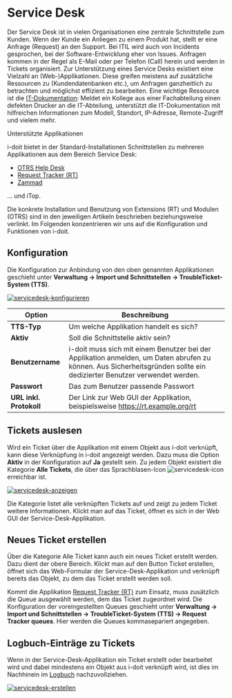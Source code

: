 # Service Desk

Der Service Desk ist in vielen Organisationen eine zentrale Schnittstelle zum Kunden. Wenn der Kunde ein Anliegen zu einem Produkt hat, stellt er eine Anfrage (Request) an den Support. Bei ITIL wird auch von Incidents gesprochen, bei der Software-Entwicklung eher von Issues. Anfragen kommen in der Regel als E-Mail oder per Telefon (Call) herein und werden in Tickets organisiert. Zur Unterstützung eines Service Desks existiert eine Vielzahl an (Web-)Applikationen. Diese greifen meistens auf zusätzliche Ressourcen zu (Kundendatenbanken etc.), um Anfragen ganzheitlich zu betrachten und möglichst effizient zu bearbeiten. Eine wichtige Ressource ist die [IT-Dokumentation](../../glossar.md): Meldet ein Kollege aus einer Fachabteilung einen defekten Drucker an die IT-Abteilung, unterstützt die IT-Dokumentation mit hilfreichen Informationen zum Modell, Standort, IP-Adresse, Remote-Zugriff und vielem mehr.

Unterstützte Applikationen

i-doit bietet in der Standard-Installationen Schnittstellen zu mehreren Applikationen aus dem Bereich Service Desk:

*   [OTRS Help Desk](../service-desk/otrs-help-desk.md)
*   [Request Tracker (RT)](../service-desk/request-tracker.md)
*   [Zammad](../service-desk/zammad.md)

… und iTop.

Die konkrete Installation und Benutzung von Extensions (RT) und Modulen (OTRS) sind in den jeweiligen Artikeln beschrieben beziehungsweise verlinkt. Im Folgenden konzentrieren wir uns auf die Konfiguration und Funktionen von i-doit.

## Konfiguration

Die Konfiguration zur Anbindung von den oben genannten Applikationen geschieht unter **Verwaltung → Import und Schnittstellen → TroubleTicket-System (TTS)**.

[![servicedesk-konfigurieren](../../assets/images/de/automatisierung-und-integration/service-desk/1-sd.png)](../../assets/images/de/automatisierung-und-integration/service-desk/1-sd.png)

| Option | Beschreibung |
| --- | --- |
| **TTS-Typ** | Um welche Applikation handelt es sich? |
| **Aktiv** | Soll die Schnittstelle aktiv sein? |
| **Benutzername** | i-doit muss sich mit einem Benutzer bei der Applikation anmelden, um Daten abrufen zu können. Aus Sicherheitsgründen sollte ein dedizierter Benutzer verwendet werden. |
| **Passwort** | Das zum Benutzer passende Passwort |
| **URL inkl. Protokoll** | Der Link zur Web GUI der Applikation, beispielsweise https://rt.example.org/rt |

## Tickets auslesen

Wird ein Ticket über die Applikation mit einem Objekt aus i-doit verknüpft, kann diese Verknüpfung in i-doit angezeigt werden. Dazu muss die Option **Aktiv** in der Konfiguration auf **Ja** gestellt sein. Zu jedem Objekt existiert die Kategorie **Alle Tickets**, die über das Sprachblasen-Icon ![servicedesk-icon](../../assets/images/de/automatisierung-und-integration/service-desk/2-sd.png) erreichbar ist.

[![servicedesk-anzeigen](../../assets/images/de/automatisierung-und-integration/service-desk/3-sd.png)](../../assets/images/de/automatisierung-und-integration/service-desk/3-sd.png)

Die Kategorie listet alle verknüpften Tickets auf und zeigt zu jedem Ticket weitere Informationen. Klickt man auf das Ticket, öffnet es sich in der Web GUI der Service-Desk-Applikation.

## Neues Ticket erstellen

Über die Kategorie Alle Ticket kann auch ein neues Ticket erstellt werden. Dazu dient der obere Bereich. Klickt man auf den Button Ticket erstellen, öffnet sich das Web-Formular der Service-Desk-Applikation und verknüpft bereits das Objekt, zu dem das Ticket erstellt werden soll.

Kommt die Applikation [Request Tracker (RT)](../service-desk/request-tracker.md) zum Einsatz, muss zusätzlich die Queue ausgewählt werden, dem das Ticket zugeordnet wird. Die Konfiguration der voreingestellten Queues geschieht unter **Verwaltung → Import und Schnittstellen → TroubleTicket-System (TTS) → Request Tracker queues**. Hier werden die Queues kommasepariert angegeben.

## Logbuch-Einträge zu Tickets

Wenn in der Service-Desk-Applikation ein Ticket erstellt oder bearbeitet wird und dabei mindestens ein Objekt aus i-doit verknüpft wird, ist dies im Nachhinein im [Logbuch](../../grundlagen/logbuch.md) nachzuvollziehen.

[![servicedesk-erstellen](../../assets/images/de/automatisierung-und-integration/service-desk/4-sd.png)](../../assets/images/de/automatisierung-und-integration/service-desk/4-sd.png)
